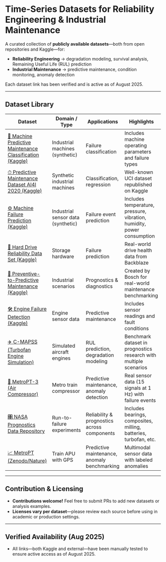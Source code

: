 # Time-Series Datasets for Reliability Engineering & Industrial Maintenance

A curated collection of **publicly available datasets**—both from open repositories and Kaggle—for:

- **Reliability Engineering** → degradation modeling, survival analysis, Remaining Useful Life (RUL) prediction  
- **Industrial Maintenance** → predictive maintenance, condition monitoring, anomaly detection  

Each dataset link has been verified and is active as of August 2025.

---

##  Dataset Library

| Dataset | Domain / Type | Applications | Highlights |
|---------|---------------|--------------|-------------|
| [🔧 Machine Predictive Maintenance Classification (Kaggle)](https://www.kaggle.com/datasets/shivamb/machine-predictive-maintenance-classification) | Industrial machines (synthetic) | Failure classification | Includes machine operating parameters and failure types |
| [⏱ Predictive Maintenance Dataset AI4I 2020 (Kaggle)](https://www.kaggle.com/datasets/stephanmatzka/predictive-maintenance-dataset-ai4i-2020) | Synthetic industrial machines | Classification, regression | Well-known UCI dataset republished on Kaggle |
| [⚙️ Machine Failure Prediction (Kaggle)](https://www.kaggle.com/datasets/saquib7hussain/machine-failure-prediction-dataset) | Industrial sensor data (synthetic) | Failure event prediction | Includes temperature, pressure, vibration, humidity, power consumption  |
| [💾 Hard Drive Reliability Data Set (Kaggle)](https://www.kaggle.com/datasets/thedevastator/hard-drive-reliability-data-set) | Storage hardware | Failure prediction | Real-world drive health data from Backblaze |
| [🤖 Preventive-to-Predictive Maintenance (Kaggle)](https://www.kaggle.com/datasets/prognosticshse/preventive-to-predicitve-maintenance) | Industrial scenarios | Prognostics & diagnostics | Created by Bosch for real-world maintenance benchmarking |
| [🛠️ Engine Failure Detection (Kaggle)](https://www.kaggle.com/datasets/ziya07/engine-failure-detection-dataset) | Engine sensor data | Predictive maintenance | Includes sensor readings and fault conditions  |
| [✈️ C-MAPSS (Turbofan Engine Simulation)](https://data.nasa.gov/dataset/cmapss-jet-engine-simulated-data) | Simulated aircraft engines | RUL prediction, degradation modeling | Benchmark dataset in prognostics research with multiple scenarios |
| [🚆 MetroPT-3 (Air Compressor)](https://archive.ics.uci.edu/dataset/791/metropt%2B3%2Bdataset) | Metro train compressor | Predictive maintenance, anomaly detection | Real sensor data (15 signals at 1 Hz) with failure events |
| [🎛 NASA Prognostics Data Repository](https://data.phmsociety.org/nasa/) | Run-to-failure experiments | Reliability & prognostics across components | Includes bearings, composites, milling, batteries, turbofan, etc. |
| [📈 MetroPT (Zenodo/Nature)](https://www.nature.com/articles/s41597-022-01877-3) | Train APU with GPS | Predictive maintenance, anomaly benchmarking | Multimodal sensor data with labeled anomalies |

---

##  Contribution & Licensing

- **Contributions welcome!** Feel free to submit PRs to add new datasets or analysis examples.  
- **Licenses vary per dataset**—please review each source before using in academic or production settings.

---

##  Verified Availability (Aug 2025)

- All links—both Kaggle and external—have been manually tested to ensure active access as of August 2025.


